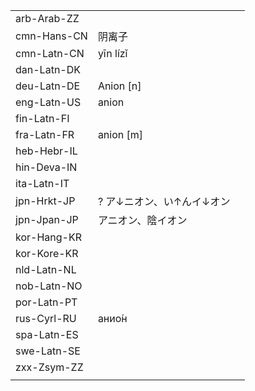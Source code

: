 | | | |
|-|-|-|
| arb-Arab-ZZ |  |  |
| cmn-Hans-CN | 阴离子 |  |
| cmn-Latn-CN | yīn lízǐ |  |
| dan-Latn-DK |  |  |
| deu-Latn-DE | Anion [n] |  |
| eng-Latn-US | anion |  |
| fin-Latn-FI |  |  |
| fra-Latn-FR | anion [m] |  |
| heb-Hebr-IL |  |  |
| hin-Deva-IN |  |  |
| ita-Latn-IT |  |  |
| jpn-Hrkt-JP | ? ア↓ニオン、い↑んイ↓​オン |  |
| jpn-Jpan-JP | アニオン、陰イオン |  |
| kor-Hang-KR |  |  |
| kor-Kore-KR |  |  |
| nld-Latn-NL |  |  |
| nob-Latn-NO |  |  |
| por-Latn-PT |  |  |
| rus-Cyrl-RU | анио́н |  |
| spa-Latn-ES |  |  |
| swe-Latn-SE |  |  |
| zxx-Zsym-ZZ |  |  |
|  |  |  |
